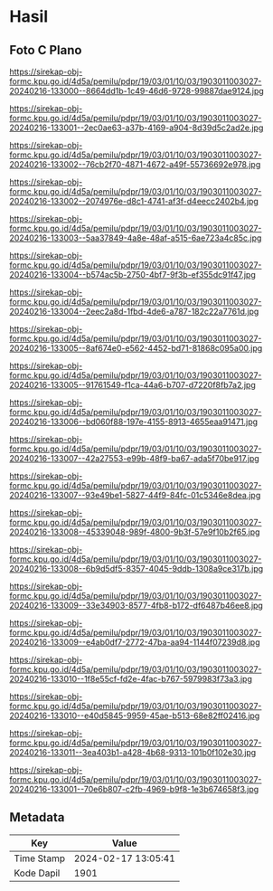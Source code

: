 # Hasil

## Foto C Plano

https://sirekap-obj-formc.kpu.go.id/4d5a/pemilu/pdpr/19/03/01/10/03/1903011003027-20240216-133000--8664dd1b-1c49-46d6-9728-99887dae9124.jpg

https://sirekap-obj-formc.kpu.go.id/4d5a/pemilu/pdpr/19/03/01/10/03/1903011003027-20240216-133001--2ec0ae63-a37b-4169-a904-8d39d5c2ad2e.jpg

https://sirekap-obj-formc.kpu.go.id/4d5a/pemilu/pdpr/19/03/01/10/03/1903011003027-20240216-133002--76cb2f70-4871-4672-a49f-55736692e978.jpg

https://sirekap-obj-formc.kpu.go.id/4d5a/pemilu/pdpr/19/03/01/10/03/1903011003027-20240216-133002--2074976e-d8c1-4741-af3f-d4eecc2402b4.jpg

https://sirekap-obj-formc.kpu.go.id/4d5a/pemilu/pdpr/19/03/01/10/03/1903011003027-20240216-133003--5aa37849-4a8e-48af-a515-6ae723a4c85c.jpg

https://sirekap-obj-formc.kpu.go.id/4d5a/pemilu/pdpr/19/03/01/10/03/1903011003027-20240216-133004--b574ac5b-2750-4bf7-9f3b-ef355dc91f47.jpg

https://sirekap-obj-formc.kpu.go.id/4d5a/pemilu/pdpr/19/03/01/10/03/1903011003027-20240216-133004--2eec2a8d-1fbd-4de6-a787-182c22a7761d.jpg

https://sirekap-obj-formc.kpu.go.id/4d5a/pemilu/pdpr/19/03/01/10/03/1903011003027-20240216-133005--8af674e0-e562-4452-bd71-81868c095a00.jpg

https://sirekap-obj-formc.kpu.go.id/4d5a/pemilu/pdpr/19/03/01/10/03/1903011003027-20240216-133005--91761549-f1ca-44a6-b707-d7220f8fb7a2.jpg

https://sirekap-obj-formc.kpu.go.id/4d5a/pemilu/pdpr/19/03/01/10/03/1903011003027-20240216-133006--bd060f88-197e-4155-8913-4655eaa91471.jpg

https://sirekap-obj-formc.kpu.go.id/4d5a/pemilu/pdpr/19/03/01/10/03/1903011003027-20240216-133007--42a27553-e99b-48f9-ba67-ada5f70be917.jpg

https://sirekap-obj-formc.kpu.go.id/4d5a/pemilu/pdpr/19/03/01/10/03/1903011003027-20240216-133007--93e49be1-5827-44f9-84fc-01c5346e8dea.jpg

https://sirekap-obj-formc.kpu.go.id/4d5a/pemilu/pdpr/19/03/01/10/03/1903011003027-20240216-133008--45339048-989f-4800-9b3f-57e9f10b2f65.jpg

https://sirekap-obj-formc.kpu.go.id/4d5a/pemilu/pdpr/19/03/01/10/03/1903011003027-20240216-133008--6b9d5df5-8357-4045-9ddb-1308a9ce317b.jpg

https://sirekap-obj-formc.kpu.go.id/4d5a/pemilu/pdpr/19/03/01/10/03/1903011003027-20240216-133009--33e34903-8577-4fb8-b172-df6487b46ee8.jpg

https://sirekap-obj-formc.kpu.go.id/4d5a/pemilu/pdpr/19/03/01/10/03/1903011003027-20240216-133009--e4ab0df7-2772-47ba-aa94-1144f07239d8.jpg

https://sirekap-obj-formc.kpu.go.id/4d5a/pemilu/pdpr/19/03/01/10/03/1903011003027-20240216-133010--1f8e55cf-fd2e-4fac-b767-5979983f73a3.jpg

https://sirekap-obj-formc.kpu.go.id/4d5a/pemilu/pdpr/19/03/01/10/03/1903011003027-20240216-133010--e40d5845-9959-45ae-b513-68e82ff02416.jpg

https://sirekap-obj-formc.kpu.go.id/4d5a/pemilu/pdpr/19/03/01/10/03/1903011003027-20240216-133011--3ea403b1-a428-4b68-9313-101b0f102e30.jpg

https://sirekap-obj-formc.kpu.go.id/4d5a/pemilu/pdpr/19/03/01/10/03/1903011003027-20240216-133001--70e6b807-c2fb-4969-b9f8-1e3b674658f3.jpg


## Metadata

| Key        | Value               |
| ---------- | ------------------- |
| Time Stamp | 2024-02-17 13:05:41 |
| Kode Dapil | 1901                |



